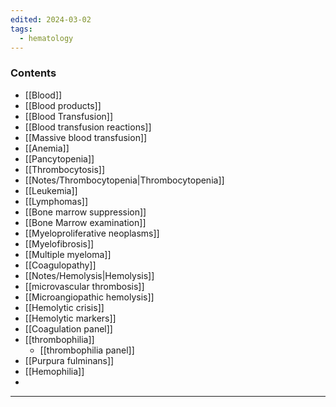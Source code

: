 ```yaml
---
edited: 2024-03-02
tags:
  - hematology
---
```

### Contents
- [[Blood]] 
- [[Blood products]] 
- [[Blood Transfusion]] 
- [[Blood transfusion reactions]] 
- [[Massive blood transfusion]] 
- [[Anemia]] 
- [[Pancytopenia]] 
- [[Thrombocytosis]] 
- [[Notes/Thrombocytopenia|Thrombocytopenia]]
- [[Leukemia]]
- [[Lymphomas]]
- [[Bone marrow suppression]] 
- [[Bone Marrow examination]] 
- [[Myeloproliferative neoplasms]] 
- [[Myelofibrosis]]
- [[Multiple myeloma]]
- [[Coagulopathy]] 
- [[Notes/Hemolysis|Hemolysis]] 
- [[microvascular thrombosis]]
- [[Microangiopathic hemolysis]] 
- [[Hemolytic crisis]] 
- [[Hemolytic markers]] 
- [[Coagulation panel]] 
- [[thrombophilia]] 
	- [[thrombophilia panel]] 
- [[Purpura fulminans]] 
- [[Hemophilia]]
- 

---

